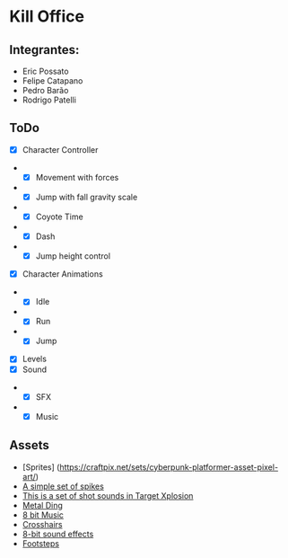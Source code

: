 # Kill Office
## Integrantes:
- Eric Possato
- Felipe Catapano
- Pedro Barão
- Rodrigo Patelli

## ToDo
- [X] Character Controller
- - [X] Movement with forces
- - [X] Jump with fall gravity scale
- - [X] Coyote Time 
- - [X] Dash
- - [X] Jump height control
- [X] Character Animations
- - [X] Idle
- - [X] Run
- - [X] Jump
- [X] Levels
- [X] Sound 
- - [X] SFX
- - [X] Music 

## Assets
- [Sprites] (https://craftpix.net/sets/cyberpunk-platformer-asset-pixel-art/)
- [A simple set of spikes](https://opengameart.org/content/spikes-32x32)
- [This is a set of shot sounds in Target Xplosion](https://opengameart.org/content/shots)
- [Metal Ding](https://opengameart.org/content/4-metal-dingsrings)
- [8 bit Music](https://assetstore.unity.com/packages/audio/music/8bit-music-062022-225623)
- [Crosshairs](https://assetstore.unity.com/packages/2d/gui/icons/crosshairs-25-free-crosshairs-pack-216732)
- [8-bit sound effects](https://assetstore.unity.com/packages/audio/sound-fx/8-bit-style-sound-effects-68228)
- [Footsteps](https://assetstore.unity.com/packages/audio/sound-fx/foley/footsteps-essentials-189879)
